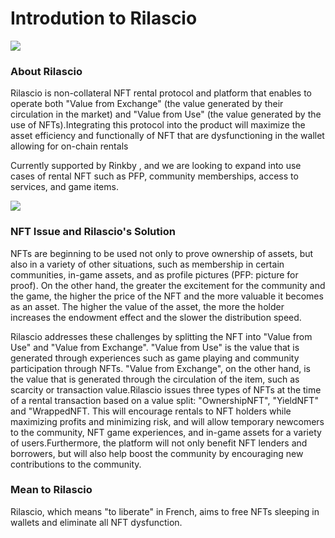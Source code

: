 # Introdution to Rilascio

![](.gitbook/assets/synschismo\_graphic\_data.png)

### About Rilascio

Rilascio is non-collateral NFT rental protocol and platform that enables  to operate both "Value from Exchange" (the value generated by their circulation in the market) and "Value from Use" (the value generated by the use of NFTs).Integrating this protocol into the product will maximize the asset efficiency and functionally of NFT that are dysfunctioning in the wallet allowing for on-chain rentals

Currently supported by Rinkby , and we are looking to expand into use cases of rental NFT such as PFP, community memberships, access to services, and game items.

![](.gitbook/assets/RIlascio\_scheme.png)

### NFT Issue and Rilascio's Solution

NFTs are beginning to be used not only to prove ownership of assets, but also in a variety of other situations, such as membership in certain communities, in-game assets, and as profile pictures (PFP: picture for proof). On the other hand, the greater the excitement for the community and the game, the higher the price of the NFT and the more valuable it becomes as an asset. The higher the value of the asset, the more the holder increases the endowment effect and the slower the distribution speed.

Rilascio addresses these challenges by splitting the NFT into "Value from Use" and "Value from Exchange". "Value from Use" is the value that is generated through experiences such as game playing and community participation through NFTs. "Value from Exchange", on the other hand, is the value that is generated through the circulation of the item, such as scarcity or transaction value.Rilascio issues three types of NFTs at the time of a rental transaction based on a value split: "OwnershipNFT", "YieldNFT" and "WrappedNFT. This will encourage rentals to NFT holders while maximizing profits and minimizing risk, and will allow temporary newcomers to the community, NFT game experiences, and in-game assets for a variety of users.Furthermore, the platform will not only benefit NFT lenders and borrowers, but will also help boost the community by encouraging new contributions to the community.

### **Mean to Rilascio**

Rilascio, which means "to liberate" in French, aims to free NFTs sleeping in wallets and eliminate all NFT dysfunction.
